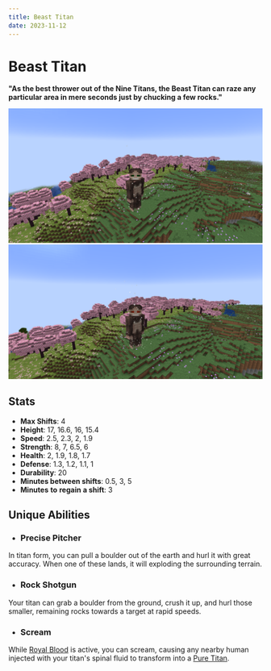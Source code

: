 ```yaml
---
title: Beast Titan
date: 2023-11-12
---
```


# Beast Titan
**"As the best thrower out of the Nine Titans, the Beast Titan can raze any particular area in mere seconds just by chucking a few rocks."**

![The Beast Titan in a Cherry Blossom biome](../images/beast_titan_full.png)
![The Beast Titan with Royal Blood active in a Cherry Blossom biome](../images/beast_titan_rb_full.png)

## Stats
* __Max Shifts__: 4
* __Height__: 17, 16.6, 16, 15.4
* __Speed__: 2.5, 2.3, 2, 1.9
* __Strength__: 8, 7, 6.5, 6
* __Health__: 2, 1.9, 1.8, 1.7
* __Defense__: 1.3, 1.2, 1.1, 1
* __Durability__: 20
* __Minutes between shifts__: 0.5, 3, 5
* __Minutes__ __to__ __regain__ __a shift__: 3

## Unique Abilities
* ### Precise Pitcher
In titan form, you can pull a boulder out of the earth and hurl it with great accuracy. When one of these lands, it will exploding the surrounding terrain.
* ### Rock Shotgun
Your titan can grab a boulder from the ground, crush it up, and hurl those smaller, remaining rocks towards a target at rapid speeds.
* ### Scream
While [Royal Blood](../misc/royal_blood.md) is active, you can scream, causing any nearby human injected with your titan's spinal fluid to transform into a [Pure Titan](../misc/pure_titans.md).